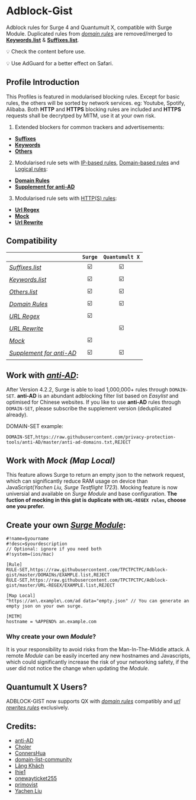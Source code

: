 # Adblock-Gist
Adblock rules for Surge 4 and Quantumult X, compatible with Surge Module. Duplicated rules from *[domain rules](https://github.com/TPCTPCTPC/Adblock-gist/tree/master/DOMAINs)* are removed/merged to **[Keywords.list](https://github.com/TPCTPCTPC/Adblock-gist/blob/master/Keywords.list)** & **[Suffixes.list](https://github.com/TPCTPCTPC/Adblock-gist/blob/master/Suffixes.list)**.

💡 Check the content before use.

💡 Use AdGuard for a better effect on Safari.

## Profile Introduction

This Profiles is featured in modularised blocking rules. Except for basic rules, the others will be sorted by network services. eg: Youtube, Spotify, Alibaba. Both **HTTP** and **HTTPS** blocking rules are included and **HTTPS** requests shall be decrytped by MITM, use it at your own risk.

1. Extended blockers for common trackers and advertisements: 
- **[Suffixes](https://github.com/TPCTPCTPC/Adblock-gist/blob/master/Suffixes.list)** 
- **[Keywords](https://github.com/TPCTPCTPC/Adblock-gist/blob/master/Keywords.list)** 
- **[Others](https://github.com/TPCTPCTPC/Adblock-gist/blob/master/Others.list)**

2. Modularised rule sets with [IP-based rules](https://manual.nssurge.com/rule/ip-based.html), [Domain-based rules](https://manual.nssurge.com/rule/domain-based.html) and [Logical rules](https://manual.nssurge.com/rule/logical-rule.html): 
- **[Domain Rules](https://github.com/TPCTPCTPC/Adblock-gist/tree/master/DOMAINs)**
- **[Supplement for anti-AD](https://github.com/TPCTPCTPC/Adblock-gist/tree/master/Supplement%20for%20anti-AD)**

3. Modularised rule sets with [HTTP(S) rules](https://manual.nssurge.com/rule/http.html): 
- **[Url Regex](https://github.com/TPCTPCTPC/Adblock-gist/tree/master/URL-REGEX)**
- **[Mock](https://github.com/TPCTPCTPC/Adblock-gist/tree/master/Mock)**
- **[Url Rewrite](https://github.com/TPCTPCTPC/Adblock-gist/tree/master/URL-REWRITE)**


## Compatibility

|                                                                                            |`Surge`|`Quantumult X`|
|--------------------------------------------------------------------------------------------|:-----:|:------------:|
|*[Suffixes.list](https://github.com/TPCTPCTPC/Adblock-gist/blob/master/Suffixes.list)*                      |☑️|☑️|
|*[Keywords.list](https://github.com/TPCTPCTPC/Adblock-gist/blob/master/Keywords.list)*                      |☑️|☑️|
|*[Others.list](https://github.com/TPCTPCTPC/Adblock-gist/blob/master/Others.list)*                          |☑️|☑️|
|*[Domain Rules](https://github.com/TPCTPCTPC/Adblock-gist/tree/master/DOMAINs)*                             |☑️|☑️|
|*[URL Regex](https://github.com/TPCTPCTPC/Adblock-gist/tree/master/URL-REGEX)*                              |☑️|   |
|*[URL Rewrite](https://github.com/TPCTPCTPC/Adblock-gist/tree/master/URL-REWRITE)*                          |   |☑️|
|*[Mock](https://github.com/TPCTPCTPC/Adblock-gist/tree/master/Mock)*                                     |☑️|   |
|*[Supplement for anti-AD](https://github.com/TPCTPCTPC/Adblock-gist/tree/master/Supplement%20for%20anti-AD)*|☑️|☑️|

## Work with *[anti-AD](https://github.com/privacy-protection-tools/anti-AD)*:

After Version 4.2.2, Surge is able to load 1,000,000+ rules through ```DOMAIN-SET```. **anti-AD** is an abundant adblocking filter list based on *Easylist* and optimised for Chinese websites. If you like to use **anti-AD** rules through ```DOMAIN-SET```, please subscribe the supplement version (deduplicated already).

DOMAIN-SET example:
```
DOMAIN-SET,https://raw.githubusercontent.com/privacy-protection-tools/anti-AD/master/anti-ad-domains.txt,REJECT
```

## Work with *Mock (Map Local)*

This feature allows Surge to return an empty json to the network request, which can significantly reduce RAM usage on device than JavaScript(*Yachen Liu, Surge Testflight 1723*). Mocking feature is now universial and available on *Surge Module* and base configuration. **The fuction of mocking in this gist is duplicate with ```URL-REGEX rules```, choose one you prefer.**

## Create your own *[Surge Module](https://manual.nssurge.com/others/module.html)*:
```
#!name=$yourname
#!desc=$yourdescription
// Optional: ignore if you need both
#!system=(ios/mac)

[Rule]
RULE-SET,https://raw.githubusercontent.com/TPCTPCTPC/Adblock-gist/master/DOMAINs/EXAMPLE.list,REJECT
RULE-SET,https://raw.githubusercontent.com/TPCTPCTPC/Adblock-gist/master/URL-REGEX/EXAMPLE.list,REJECT

[Map Local]
^https://an\.example\.com/ad data="empty.json" // You can generate an empty json on your own surge.

[MITM]
hostname = %APPEND% an.example.com
```

### Why create your own *Module*?

It is your responsibility to avoid risks from the Man-In-The-Middle attack. 
A remote *Module* can be easily incerted any new hostnames and Javascripts, which could significantly increase the risk of your networking safety, if the user did not notice the change when updating the *Module*.

## **Quantumult X** Users?
ADBLOCK-GIST now supports QX with *[domain rules](https://github.com/TPCTPCTPC/Adblock-gist/tree/master/DOMAINs)* compatibly and *[url rewrites rules](https://github.com/TPCTPCTPC/Adblock-gist/tree/master/URL-REWRITE)* exclusively.

## Credits:
- [anti-AD](https://github.com/privacy-protection-tools/anti-AD)
- [Choler](https://github.com/Choler/Surge)
- [ConnersHua](https://github.com/ConnersHua/Profiles/tree/master)
- [domain-list-community](https://github.com/v2ray/domain-list-community)
- [Lãng Khách](https://github.com/langkhach270389/Scripting/tree/master/Surge)
- [lhie1](https://github.com/lhie1/Rules)
- [onewayticket255](https://github.com/onewayticket255/Surge-Script)
- [primovist](https://github.com/primovist/ScriptsForSurge)
- [Yachen Liu](https://manual.nssurge.com/)
